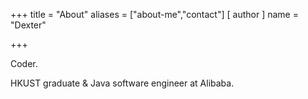 +++
title = "About"
aliases = ["about-me","contact"]
[ author ]
  name = "Dexter"

+++

Coder.

HKUST graduate & Java software engineer at Alibaba.
